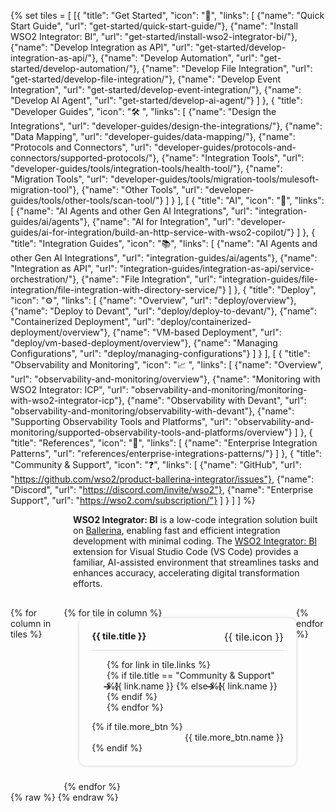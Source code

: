 {% set tiles = [
    [{
        "title": "Get Started",
        "icon": "🚀",
        "links": [
            {"name": "Quick Start Guide", "url": "get-started/quick-start-guide/"},
            {"name": "Install WSO2 Integrator: BI", "url": "get-started/install-wso2-integrator-bi/"},
            {"name": "Develop Integration as API", "url": "get-started/develop-integration-as-api/"},
            {"name": "Develop Automation", "url": "get-started/develop-automation/"},
            {"name": "Develop File Integration", "url": "get-started/develop-file-integration/"},
            {"name": "Develop Event Integration", "url": "get-started/develop-event-integration/"},
            {"name": "Develop AI Agent", "url": "get-started/develop-ai-agent/"}
        ]
    },
    {
        "title": "Developer Guides",
        "icon": "🛠️ ",
        "links": [
            {"name": "Design the Integrations", "url": "developer-guides/design-the-integrations/"},
            {"name": "Data Mapping", "url": "developer-guides/data-mapping/"},
            {"name": "Protocols and Connectors", "url": "developer-guides/protocols-and-connectors/supported-protocols/"},
            {"name": "Integration Tools", "url": "developer-guides/tools/integration-tools/health-tool/"},
            {"name": "Migration Tools", "url": "developer-guides/tools/migration-tools/mulesoft-migration-tool"},
            {"name": "Other Tools", "url": "developer-guides/tools/other-tools/scan-tool/"}
        ]
    }
    ],
    [
    {
        "title": "AI",
        "icon": "🤖",
        "links": [
            {"name": "AI Agents and other Gen AI Integrations", "url": "integration-guides/ai/agents"},
            {"name": "AI for Integration", "url": "developer-guides/ai-for-integration/build-an-http-service-with-wso2-copilot/"}
        ]
    },
    {
        "title": "Integration Guides",
        "icon": "📚",
        "links": [
            {"name": "AI Agents and other Gen AI Integrations", "url": "integration-guides/ai/agents"},
            {"name": "Integration as API", "url": "integration-guides/integration-as-api/service-orchestration/"},
            {"name": "File Integration", "url": "integration-guides/file-integration/file-integration-with-directory-service/"}
        ]
    },
    {
        "title": "Deploy",
        "icon": "⚙️",
        "links": [
            {"name": "Overview", "url": "deploy/overview"},
            {"name": "Deploy to Devant", "url": "deploy/deploy-to-devant/"},
            {"name": "Containerized Deployment", "url": "deploy/containerized-deployment/overview"},
            {"name": "VM-based Deployment", "url": "deploy/vm-based-deployment/overview"},
            {"name": "Managing Configurations", "url": "deploy/managing-configurations"}
        ]
    }
    ],
    [
    {
        "title": "Observability and Monitoring",
        "icon": "📈 ",
        "links": [
            {"name": "Overview", "url": "observability-and-monitoring/overview"},
            {"name": "Monitoring with WSO2 Integrator: ICP", "url": "observability-and-monitoring/monitoring-with-wso2-integrator-icp"},
            {"name": "Observability with Devant", "url": "observability-and-monitoring/observability-with-devant"},
            {"name": "Supporting Observability Tools and Platforms", "url": "observability-and-monitoring/supported-observability-tools-and-platforms/overview"}
        ]
    },
    {
        "title": "References",
        "icon": "📖",
        "links": [
            {"name": "Enterprise Integration Patterns", "url": "references/enterprise-integrations-patterns/"}
        ]
    },
    {
        "title": "Community & Support",
        "icon": "❓",
        "links": [
            {"name": "GitHub", "url": "https://github.com/wso2/product-ballerina-integrator/issues"},
            {"name": "Discord", "url": "https://discord.com/invite/wso2"},
            {"name": "Enterprise Support", "url": "https://wso2.com/subscription/"}
        ]
    }
    ]
] %}

<div class="homePage">
    <div class="description-section">
        <div>
            <b>WSO2 Integrator: BI</b> is a low-code integration solution built on <a href="https://ballerina.io">Ballerina</a>, enabling fast and efficient integration development with minimal coding. The <a href="https://marketplace.visualstudio.com/items?itemName=WSO2.ballerina-integrator">WSO2 Integrator: BI</a> extension for Visual Studio Code (VS Code) provides a familiar, AI-assisted environment that streamlines tasks and enhances accuracy, accelerating digital transformation efforts.
        </div>
        <div>
            <a href="https://wso2.com/integrator/bi/" class="banner-link"></a>
        </div>
    </div>
    <div class="section02">
        <div class="tiles-container">
            {% for column in tiles %}
            <div class="tiles-column">
                {% for tile in column %}
                <div class="tile">
                    <div class="tile-header">
                        <h3>{{ tile.title }}</h3>
                        <span class="tile-icon">{{ tile.icon }}</span>
                    </div>
                    <ul class="links-list">
                        {% for link in tile.links %}
                        <li>
                            {% if tile.title == "Community & Support" %}
                                <a href="{{ link.url }}" target="_blank" class="link">{{ link.name }}</a>
                            {% else %}
                                <a href="{{ base_path }}/{{ link.url }}" class="link">{{ link.name }}</a>
                            {% endif %}
                        </li>
                        {% endfor %}
                    </ul>
                    {% if tile.more_btn %}
                    <div class="button-container">
                        <a href="{{base_path}}/{{ tile.more_btn.url }}" class="view-all-button">{{ tile.more_btn.name }}</a>
                    </div>
                    {% endif %}
                </div>
                {% endfor %}
            </div>
            {% endfor %}
        </div>
    </div>
</div>
{% raw %}
<style>
.md-sidebar.md-sidebar--primary {
    display: none;
}
.md-sidebar.md-sidebar--secondary{
    display: none;
}
.section02 {
    display: flex;
    justify-content: center;
    /* background: linear-gradient(100deg, #fff9ee, #ffffff); */
}
header.md-header .md-header__button:not([hidden]) {
    /* display: none; */
}
.about-home {
    display: flex;
}
.about-home div:first-child {
    width: 50%;
    padding-top: 20px;
}
.about-home div:nth-child(2) {
    width: 50%;
}
@media screen and (max-width: 76.1875em) {
    .md-sidebar.md-sidebar--primary {
        display: block;
    }
}
@media screen and (max-width: 945px) {
    .about-home div:first-child {
        width: 100%;
    }
    .about-home div:nth-child(2) {
        width: 100%;
    }
    .about-home {
        flex-direction: column;
    }
    .md-typeset a {
        background-position-x: left;
    }
    .download-btn-wrapper {
        display: block;
        text-align: center;
    }
}
.md-typeset h1{
    visibility: hidden;
    margin-bottom: 0;
}
.md-search-result__article.md-typeset h1{
    visibility: visible;
}
.description-section {
    display: flex;
    justify-content: space-between;
    align-items: center;
    margin-bottom: 30px;
    margin-left: 100px;
}
.tiles-container {
    display: flex;
    align-items: start;
}
.tile {
    display: inline-block;
    vertical-align: top;
    background-color: rgba(255, 255, 255, 0.03);
    padding: 20px;
    border-radius: 10px;
    box-shadow: 0px 0px 5px rgba(0, 0, 0, 0.2);
    transition: transform 0.2s ease-in-out;
    position: relative;
    display: flex;
    flex-direction: column;
    justify-content: flex-start;
    margin: 0 0 25px 25px;
}
.tile:hover {
    transform: scale(1.01);
}
.tile-header {
    display: flex;
    justify-content: space-between;
    border-bottom: 1px solid rgb(215, 215, 215);
}
.tile h3 {
    font-size: 0.9rem;
    margin-top: 0px;
}
.tile-icon {
    margin-left: 30px;
    font-size: 1rem;
}
.links-list li {
    list-style-type: none;
}
.link {
    display: inline-block;
    margin-left: -30px;
    color: var(--text-color) !important;
    text-decoration: none;
}
.link:hover {
    color: rgb(255, 112, 67) !important;
    text-decoration: none;
}
.link:before {
    content: '→';
    font-weight: bold;
    margin-right: 5px;
}
.button-container {
    text-align: right;
}
.view-all-button {
    display: inline-block;
    background-color: none;
    color: var(--text-color) !important;
    text-decoration: none;
    border-radius: 5px;
}
.view-all-button:hover {
    color: rgb(255, 112, 67) !important;
}
</style>
{% endraw %}
